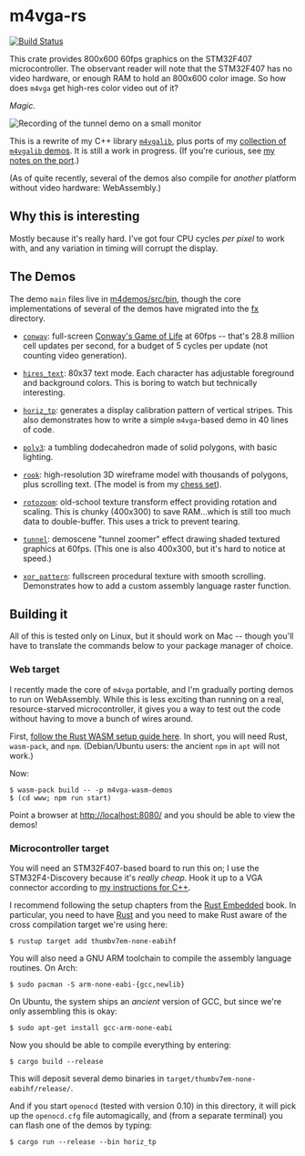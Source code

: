 # m4vga-rs

[![Build Status](https://travis-ci.org/cbiffle/m4vga-rs.svg?branch=master)](https://travis-ci.org/cbiffle/m4vga-rs)

This crate provides 800x600 60fps graphics on the STM32F407 microcontroller. The
observant reader will note that the STM32F407 has no video hardware, or enough
RAM to hold an 800x600 color image. So how does `m4vga` get high-res color video
out of it?

*Magic.*

![Recording of the tunnel demo on a small monitor](doc/tunnel.gif)

This is a rewrite of my C++ library [`m4vgalib`][11], plus ports of my
[collection of `m4vgalib` demos][1]. It is still a work in progress. (If you're
curious, see [my notes on the port][rust-port].)

(As of quite recently, several of the demos also compile for *another* platform
without video hardware: WebAssembly.)

## Why this is interesting

Mostly because it's really hard. I've got four CPU cycles *per pixel* to work
with, and any variation in timing will corrupt the display.

## The Demos

The demo `main` files live in [m4demos/src/bin][3], though the core
implementations of several of the demos have migrated into the [fx][12]
directory.

- [`conway`][conway]: full-screen [Conway's Game of Life][4] at 60fps -- that's
  28.8 million cell updates per second, for a budget of 5 cycles per update
  (not counting video generation).

- [`hires_text`][hires_text]: 80x37 text mode. Each character has adjustable
  foreground and background colors. This is boring to watch but technically
  interesting.

- [`horiz_tp`][horiz_tp]: generates a display calibration pattern of vertical
  stripes. This also demonstrates how to write a simple `m4vga`-based demo in
  40 lines of code.

- [`poly3`][poly3]: a tumbling dodecahedron made of solid polygons, with basic
  lighting.

- [`rook`][rook]: high-resolution 3D wireframe model with thousands of polygons,
  plus scrolling text. (The model is from my [chess set][chess-set]).

- [`rotozoom`][rotozoom]: old-school texture transform effect providing rotation
  and scaling. This is chunky (400x300) to save RAM...which is still too much
  data to double-buffer. This uses a trick to prevent tearing.

- [`tunnel`][tunnel]: demoscene "tunnel zoomer" effect drawing shaded textured
  graphics at 60fps. (This one is also 400x300, but it's hard to notice at
  speed.)

- [`xor_pattern`][xor_pattern]: fullscreen procedural texture with smooth
  scrolling.  Demonstrates how to add a custom assembly language raster
  function.

## Building it

All of this is tested only on Linux, but it should work on Mac -- though you'll
have to translate the commands below to your package manager of choice.

### Web target

I recently made the core of `m4vga` portable, and I'm gradually porting demos to
run on WebAssembly. While this is less exciting than running on a real,
resource-starved microcontroller, it gives you a way to test out the code
without having to move a bunch of wires around.

First, [follow the Rust WASM setup guide here][rust-wasm-setup]. In short, you
will need Rust, `wasm-pack`, and `npm`. (Debian/Ubuntu users: the ancient `npm`
in `apt` will not work.)

Now:

```shell
$ wasm-pack build -- -p m4vga-wasm-demos
$ (cd www; npm run start)
```

Point a browser at [http://localhost:8080/][localhost] and you should be able to
view the demos!

### Microcontroller target

You will need an STM32F407-based board to run this on; I use the
STM32F4-Discovery because it's *really cheap.* Hook it up to a VGA connector
according to [my instructions for C++][7].

I recommend following the setup chapters from the [Rust Embedded][6] book. In
particular, you need to have [Rust][2] and you need to make Rust aware of the
cross compilation target we're using here:

```shell
$ rustup target add thumbv7em-none-eabihf
```

You will also need a GNU ARM toolchain to compile the assembly language
routines. On Arch:

```shell
$ sudo pacman -S arm-none-eabi-{gcc,newlib}
```

On Ubuntu, the system ships an *ancient* version of GCC, but since we're only
assembling this is okay:

```shell
$ sudo apt-get install gcc-arm-none-eabi
```

Now you should be able to compile everything by entering:

```shell
$ cargo build --release
```

This will deposit several demo binaries in
`target/thumbv7em-none-eabihf/release/`.

And if you start `openocd` (tested with version 0.10) in this directory, it will
pick up the `openocd.cfg` file automagically, and (from a separate terminal) you
can flash one of the demos by typing:

```shell
$ cargo run --release --bin horiz_tp
```

[1]: https://github.com/cbiffle/m4vgalib-demos
[2]: https://rust-lang.org
[3]: m4demos/src/bin
[4]: https://en.wikipedia.org/wiki/Conway%27s_Game_of_Life
[6]: https://rust-embedded.github.io/book
[7]: https://github.com/cbiffle/m4vgalib-demos/blob/master/README.mkdn#connections
[11]: https://github.com/cbiffle/m4vgalib
[12]: fx/

[conway]: m4demos/src/bin/conway.rs
[hires_text]: m4demos/src/bin/hires_text.rs
[horiz_tp]: m4demos/src/bin/horiz_tp.rs
[poly3]: m4demos/src/bin/poly3/
[rook]: m4demos/src/bin/rook/
[rotozoom]: fx/rotozoom/src/lib.rs
[tunnel]: fx/tunnel/src/lib.rs
[xor_pattern]: m4demos/src/bin/xor_pattern

[chess-set]: http://cliffle.com/project/chess-set-i/
[rust-port]: doc/rust-port.md
[rust-wasm-setup]: https://rustwasm.github.io/book/game-of-life/setup.html
[localhost]: http://localhost:8080/
